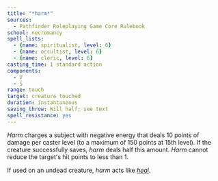 ```yaml
---
title: "*harm*"
sources:
  - Pathfinder Roleplaying Game Core Rulebook
school: necromancy
spell_lists:
  - {name: spiritualist, level: 6}
  - {name: occultist, level: 6}
  - {name: cleric, level: 6}
casting_time: 1 standard action
components:
  - V
  - S
range: touch
target: creature touched
duration: instantaneous
saving_throw: Will half; see text
spell_resistance: yes
---
```


*Harm* charges a subject with negative energy that deals 10 points of damage per caster level (to a maximum of 150 points at 15th level). If the creature successfully saves, *harm* deals half this amount. *Harm* cannot reduce the target's hit points to less than 1.

If used on an undead creature, *harm* acts like [*heal*](/spells/harm/).

